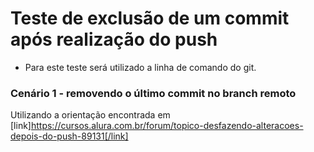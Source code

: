 # Teste de exclusão de um commit após realização do push

- Para este teste será utilizado a linha de comando do git.

### Cenário 1 - removendo o último commit no branch remoto

Utilizando a orientação encontrada em [link]https://cursos.alura.com.br/forum/topico-desfazendo-alteracoes-depois-do-push-89131[/link]
